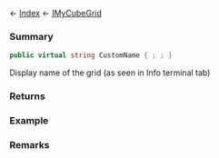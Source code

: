 ← [Index](Api-Index) ← [IMyCubeGrid](VRage.Game.ModAPI.Ingame.IMyCubeGrid)

### Summary

```csharp
public virtual string CustomName { ; ; }
```

Display name of the grid (as seen in Info terminal tab)

### Returns

### Example

### Remarks

